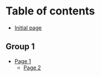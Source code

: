 # Table of contents

* [Initial page](README.md)

## Group 1

* [Page 1](group-1/page-1/README.md)
  * [Page 2](group-1/page-1/page-2.md)
